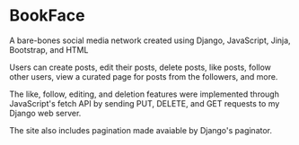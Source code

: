 # BookFace
A bare-bones social media network created using Django, JavaScript, Jinja, Bootstrap, and HTML

Users can create posts, edit their posts, delete posts, like posts, follow other users, view a curated page for posts from the followers, and more.

The like, follow, editing, and deletion features were implemented through JavaScript's fetch API by sending PUT, DELETE, and GET requests to my Django web server.

The site also includes pagination made avaiable by Django's paginator. 
